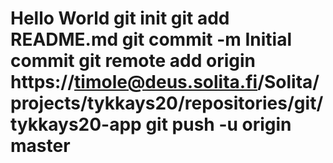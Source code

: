 # Hello World git init git add README.md git commit -m Initial commit git remote add origin https://timole@deus.solita.fi/Solita/projects/tykkays20/repositories/git/tykkays20-app git push -u origin master
